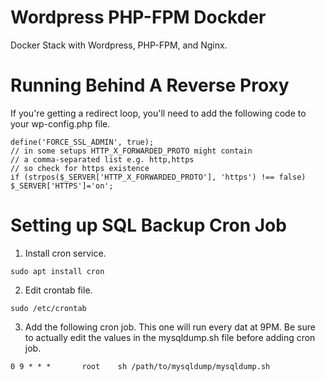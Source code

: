 # Wordpress PHP-FPM Dockder
Docker Stack with Wordpress, PHP-FPM, and Nginx.


# Running Behind A Reverse Proxy
If you're getting a redirect loop, you'll need to add the following code to your wp-config.php file.

```
define('FORCE_SSL_ADMIN', true);
// in some setups HTTP_X_FORWARDED_PROTO might contain 
// a comma-separated list e.g. http,https
// so check for https existence
if (strpos($_SERVER['HTTP_X_FORWARDED_PROTO'], 'https') !== false)
$_SERVER['HTTPS']='on';
```

# Setting up SQL Backup Cron Job
1. Install cron service. 
```
sudo apt install cron
```
2. Edit crontab file.
```
sudo /etc/crontab
```
3. Add the following cron job. This one will run every dat at 9PM. Be sure to actually edit the values in the mysqldump.sh file before adding cron job.
```
0 9 * * *       root    sh /path/to/mysqldump/mysqldump.sh
```
